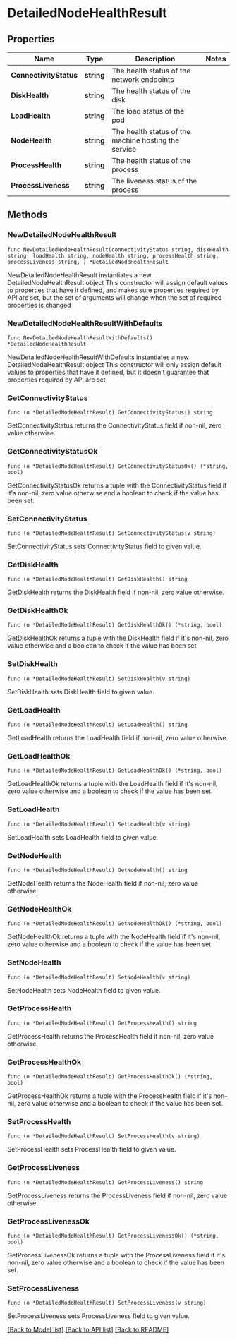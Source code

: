 # DetailedNodeHealthResult

## Properties

Name | Type | Description | Notes
------------ | ------------- | ------------- | -------------
**ConnectivityStatus** | **string** | The health status of the network endpoints | 
**DiskHealth** | **string** | The health status of the disk | 
**LoadHealth** | **string** | The load status of the pod | 
**NodeHealth** | **string** | The health status of the machine hosting the service | 
**ProcessHealth** | **string** | The health status of the process | 
**ProcessLiveness** | **string** | The liveness status of the process | 

## Methods

### NewDetailedNodeHealthResult

`func NewDetailedNodeHealthResult(connectivityStatus string, diskHealth string, loadHealth string, nodeHealth string, processHealth string, processLiveness string, ) *DetailedNodeHealthResult`

NewDetailedNodeHealthResult instantiates a new DetailedNodeHealthResult object
This constructor will assign default values to properties that have it defined,
and makes sure properties required by API are set, but the set of arguments
will change when the set of required properties is changed

### NewDetailedNodeHealthResultWithDefaults

`func NewDetailedNodeHealthResultWithDefaults() *DetailedNodeHealthResult`

NewDetailedNodeHealthResultWithDefaults instantiates a new DetailedNodeHealthResult object
This constructor will only assign default values to properties that have it defined,
but it doesn't guarantee that properties required by API are set

### GetConnectivityStatus

`func (o *DetailedNodeHealthResult) GetConnectivityStatus() string`

GetConnectivityStatus returns the ConnectivityStatus field if non-nil, zero value otherwise.

### GetConnectivityStatusOk

`func (o *DetailedNodeHealthResult) GetConnectivityStatusOk() (*string, bool)`

GetConnectivityStatusOk returns a tuple with the ConnectivityStatus field if it's non-nil, zero value otherwise
and a boolean to check if the value has been set.

### SetConnectivityStatus

`func (o *DetailedNodeHealthResult) SetConnectivityStatus(v string)`

SetConnectivityStatus sets ConnectivityStatus field to given value.


### GetDiskHealth

`func (o *DetailedNodeHealthResult) GetDiskHealth() string`

GetDiskHealth returns the DiskHealth field if non-nil, zero value otherwise.

### GetDiskHealthOk

`func (o *DetailedNodeHealthResult) GetDiskHealthOk() (*string, bool)`

GetDiskHealthOk returns a tuple with the DiskHealth field if it's non-nil, zero value otherwise
and a boolean to check if the value has been set.

### SetDiskHealth

`func (o *DetailedNodeHealthResult) SetDiskHealth(v string)`

SetDiskHealth sets DiskHealth field to given value.


### GetLoadHealth

`func (o *DetailedNodeHealthResult) GetLoadHealth() string`

GetLoadHealth returns the LoadHealth field if non-nil, zero value otherwise.

### GetLoadHealthOk

`func (o *DetailedNodeHealthResult) GetLoadHealthOk() (*string, bool)`

GetLoadHealthOk returns a tuple with the LoadHealth field if it's non-nil, zero value otherwise
and a boolean to check if the value has been set.

### SetLoadHealth

`func (o *DetailedNodeHealthResult) SetLoadHealth(v string)`

SetLoadHealth sets LoadHealth field to given value.


### GetNodeHealth

`func (o *DetailedNodeHealthResult) GetNodeHealth() string`

GetNodeHealth returns the NodeHealth field if non-nil, zero value otherwise.

### GetNodeHealthOk

`func (o *DetailedNodeHealthResult) GetNodeHealthOk() (*string, bool)`

GetNodeHealthOk returns a tuple with the NodeHealth field if it's non-nil, zero value otherwise
and a boolean to check if the value has been set.

### SetNodeHealth

`func (o *DetailedNodeHealthResult) SetNodeHealth(v string)`

SetNodeHealth sets NodeHealth field to given value.


### GetProcessHealth

`func (o *DetailedNodeHealthResult) GetProcessHealth() string`

GetProcessHealth returns the ProcessHealth field if non-nil, zero value otherwise.

### GetProcessHealthOk

`func (o *DetailedNodeHealthResult) GetProcessHealthOk() (*string, bool)`

GetProcessHealthOk returns a tuple with the ProcessHealth field if it's non-nil, zero value otherwise
and a boolean to check if the value has been set.

### SetProcessHealth

`func (o *DetailedNodeHealthResult) SetProcessHealth(v string)`

SetProcessHealth sets ProcessHealth field to given value.


### GetProcessLiveness

`func (o *DetailedNodeHealthResult) GetProcessLiveness() string`

GetProcessLiveness returns the ProcessLiveness field if non-nil, zero value otherwise.

### GetProcessLivenessOk

`func (o *DetailedNodeHealthResult) GetProcessLivenessOk() (*string, bool)`

GetProcessLivenessOk returns a tuple with the ProcessLiveness field if it's non-nil, zero value otherwise
and a boolean to check if the value has been set.

### SetProcessLiveness

`func (o *DetailedNodeHealthResult) SetProcessLiveness(v string)`

SetProcessLiveness sets ProcessLiveness field to given value.



[[Back to Model list]](../README.md#documentation-for-models) [[Back to API list]](../README.md#documentation-for-api-endpoints) [[Back to README]](../README.md)


